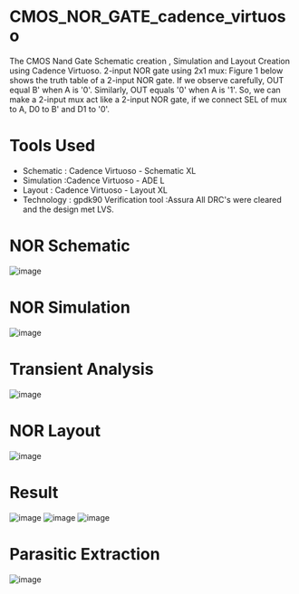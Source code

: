 # CMOS_NOR_GATE_cadence_virtuoso
The CMOS Nand Gate Schematic creation , Simulation and Layout Creation using Cadence Virtuoso.
2-input NOR gate using 2x1 mux: Figure 1 below shows the truth table of a 2-input NOR gate. If we observe carefully, OUT equal B' when A is '0'. Similarly, OUT equals '0' when A is '1'. So, we can make a 2-input mux act like a 2-input NOR gate, if we connect SEL of mux to A, D0 to B' and D1 to '0'.
# Tools Used
+ Schematic : Cadence Virtuoso - Schematic XL
+ Simulation :Cadence Virtuoso - ADE L
+ Layout : Cadence Virtuoso - Layout XL
+ Technology : gpdk90
Verification tool :Assura All DRC's were cleared and the design met LVS.
# NOR Schematic 
![image](https://github.com/VishwajithVPai/CMOS_NOR_GATE_cadence_virtuoso/assets/130815256/cecb3104-d12d-4ac0-93a4-9812599b339d)
# NOR Simulation
![image](https://github.com/VishwajithVPai/CMOS_NOR_GATE_cadence_virtuoso/assets/130815256/fe8fe5e9-8e0e-4507-a638-4ee85da81795)
# Transient Analysis
![image](https://github.com/VishwajithVPai/CMOS_NOR_GATE_cadence_virtuoso/assets/130815256/6c706ee5-b8f8-4ecf-bf9b-1fca5f5750f3)
# NOR Layout
![image](https://github.com/VishwajithVPai/CMOS_NOR_GATE_cadence_virtuoso/assets/130815256/fe4fc175-fd05-471c-bd47-d1cde968553a)
# Result
![image](https://github.com/VishwajithVPai/CMOS_NOR_GATE_cadence_virtuoso/assets/130815256/0722a847-eef1-4e92-8920-32ab0d2235d1)
![image](https://github.com/VishwajithVPai/CMOS_NOR_GATE_cadence_virtuoso/assets/130815256/0fec8767-6400-45b2-9fe8-5c7332a26c79)
![image](https://github.com/VishwajithVPai/CMOS_NOR_GATE_cadence_virtuoso/assets/130815256/0d85732a-ffe5-47f7-ba0d-acb714f2d829)
# Parasitic Extraction
![image](https://github.com/VishwajithVPai/CMOS_NOR_GATE_cadence_virtuoso/assets/130815256/5ee2e714-c101-4c27-8b1f-79eef5785208)









